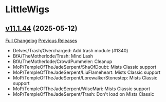 # LittleWigs

## [v11.1.44](https://github.com/BigWigsMods/LittleWigs/tree/v11.1.44) (2025-05-12)
[Full Changelog](https://github.com/BigWigsMods/LittleWigs/compare/v11.1.43...v11.1.44) [Previous Releases](https://github.com/BigWigsMods/LittleWigs/releases)

- Delves/Trash/Overcharged: Add trash module (#1340)  
- BfA/TheMotherlode/Trash: Mind Lash  
- BfA/TheMotherlode/CrowdPummeler: Cleanup  
- MoP/TempleOfTheJadeSerpent/ShaOfDoubt: Mists Classic support  
- MoP/TempleOfTheJadeSerpent/LiuFlameheart: Mists Classic support  
- MoP/TempleOfTheJadeSerpent/LorewalkerStonestep: Mists Classic support  
- MoP/TempleOfTheJadeSerpent/WiseMari: Mists Classic support  
- MoP/TempleOfTheJadeSerpent/Trash: Don't load on Mists Classic  
